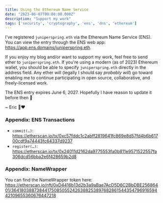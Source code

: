 ```yaml
---
title: Using the Ethereum Name Service
date: "2023-06-07T00:00:00.000Z"
description: "Support my work"
tags: ['security', 'cryptography', 'ens', 'dns', 'ethereum']
---
```

I've registered `juniperspring.eth` via the Ethereum Name Service (ENS).
You can view the entry through the ENS web app: https://app.ens.domains/juniperspring.eth.

If you enjoy my blog and/or want to support my work, feel free to send ether to `juniperspring.eth`. If you're using a modern (as of 2023) Ethereum wallet, you should be able to specify `juniperspring.eth` directly in the address field. Any ether will (legally I should say *probably will*) go toward enabling me to continue participating in open source, collaborative, and freely-licensed work.

The ENS entry expires June 6, 2027. Hopefully I have reason to update it before then 🙂

~ Eric 🌱❤️

### Appendix: ENS Transactions
- `commit(…)`: https://etherscan.io/tx/0xc57fddc1c2abff2819641fc869e8d57fd4b6b61700cdf9a74443fc64337d9237
- `register(…)`: https://etherscan.io/tx/0x24011d2162da9775553fa0b811e9571522557fa306dcd56bba2e6f428659b2d8

### Appendix: NameWrapper
You can find the NameWrapper token here: https://etherscan.io/nft/0xD4416b13d2b3a9aBae7AcD5D6C2BbDBE25686401/36418038873844175085055242638825389768286154435479691659442109655360676447218
